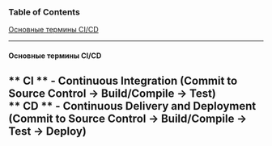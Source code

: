 ### Table of Contents </br>
[Основные термины CI/CD](#ci_cd__decription) </br>

---

#### Основные термины CI/CD <a name=ci_cd_decription></a> </br>
** CI ** - Continuous Integration (Commit to Source Control -> Build/Compile -> Test) </br>
** CD ** - Continuous Delivery and Deployment (Commit to Source Control -> Build/Compile -> Test -> Deploy) </br>
---
